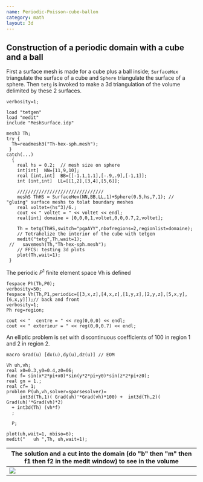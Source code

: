 ```yaml
---
name: Periodic-Poisson-cube-ballon
category: math
layout: 3d
---
```


## Construction of a periodic domain with a cube and a ball

First a surface mesh is made for a cube plus a ball inside; $\texttt{SurfaceHex}$ triangulate the surface of a cube and $\texttt{Sphere}$ triangulate the surface of a sphere.  Then $\texttt{tetg}$ is invoked to make a 3d triangulation of the volume delimited by these 2 surfaces.
~~~freefem
verbosity=1;

load "tetgen"
load "medit"
include "MeshSurface.idp"

mesh3 Th;
try {
  Th=readmesh3("Th-hex-sph.mesh");
 }
catch(...)
  { 
    real hs = 0.2;  // mesh size on sphere 
    int[int]  NN=[11,9,10];
    real [int,int]  BB=[[-1.1,1.1],[-.9,.9],[-1,1]];
    int [int,int]  LL=[[1,2],[3,4],[5,6]];
    
    ////////////////////////////////
    meshS ThHS = SurfaceHex(NN,BB,LL,1)+Sphere(0.5,hs,7,1); // "gluing" surface meshs to tolat boundary meshes
    real voltet=(hs^3)/6.;
    cout << " voltet = " << voltet << endl;
    real[int] domaine = [0,0,0,1,voltet,0,0,0.7,2,voltet];
    
    Th = tetg(ThHS,switch="pqaAYY",nbofregions=2,regionlist=domaine);    
    // Tetrahelize the interior of the cube with tetgen
    medit("tetg",Th,wait=1);
 //   savemesh(Th,"Th-hex-sph.mesh");
    // FFCS: testing 3d plots
    plot(Th,wait=1);
 }
~~~
The periodic $P^1$ finite element space Vh is defined
~~~freefem
fespace Ph(Th,P0);
verbosity=50;
fespace Vh(Th,P1,periodic=[[3,x,z],[4,x,z],[1,y,z],[2,y,z],[5,x,y],[6,x,y]]);// back and front
verbosity=1;
Ph reg=region;

cout << "  centre = " << reg(0,0,0) << endl;
cout << " exterieur = " << reg(0,0,0.7) << endl;
~~~
An elliptic problem is set with discontinuous coefficients of 100 in region 1 and 2 in region 2.
~~~freefem
macro Grad(u) [dx(u),dy(u),dz(u)] // EOM

Vh uh,vh;
real x0=0.3,y0=0.4,z0=06;
func f= sin(x*2*pi+x0)*sin(y*2*pi+y0)*sin(z*2*pi+z0);
real gn = 1.;
real cf= 1;
problem P(uh,vh,solver=sparsesolver)=
     int3d(Th,1)( Grad(uh)'*Grad(vh)*100) +  int3d(Th,2)( Grad(uh)'*Grad(vh)*2)
  + int3d(Th) (vh*f)
  ; 
  
  P;

plot(uh,wait=1, nbiso=6);
medit("   uh ",Th, uh,wait=1); 
~~~

|The solution and a cut into the domain (do "b" then "m" then f1 then f2 in the medit window) to see in the volume |
|------------------------|
|![][_solution]          |

[_solution]: https://raw.githubusercontent.com/phtournier/ffmdtest/refs/heads/main/figures/3d/Period-Poisson-cube-ballon/solution.png
